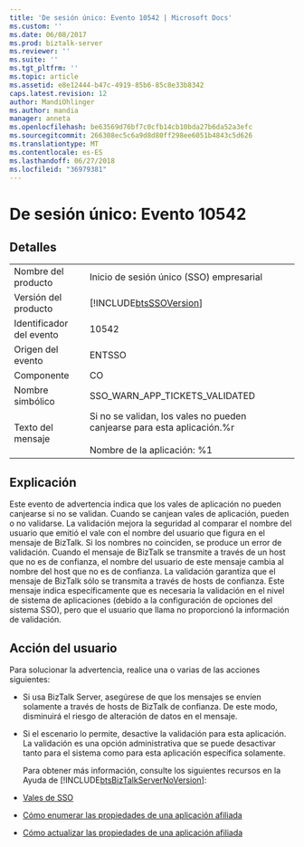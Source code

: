 ```yaml
---
title: 'De sesión único: Evento 10542 | Microsoft Docs'
ms.custom: ''
ms.date: 06/08/2017
ms.prod: biztalk-server
ms.reviewer: ''
ms.suite: ''
ms.tgt_pltfrm: ''
ms.topic: article
ms.assetid: e8e12444-b47c-4919-85b6-85c8e33b8342
caps.latest.revision: 12
author: MandiOhlinger
ms.author: mandia
manager: anneta
ms.openlocfilehash: be63569d76bf7c0cfb14cb10bda27b6da52a3efc
ms.sourcegitcommit: 266308ec5c6a9d8d80ff298ee6051b4843c5d626
ms.translationtype: MT
ms.contentlocale: es-ES
ms.lasthandoff: 06/27/2018
ms.locfileid: "36979381"
---
```

# <a name="single-sign-on-event-10542"></a>De sesión único: Evento 10542
## <a name="details"></a>Detalles  

|                 |                                                                                                             |
|-----------------|-------------------------------------------------------------------------------------------------------------|
|  Nombre del producto   |                                          Inicio de sesión único (SSO) empresarial                                          |
| Versión del producto |                         [!INCLUDE[btsSSOVersion](../includes/btsssoversion-md.md)]                          |
|    Identificador del evento     |                                                    10542                                                    |
|  Origen del evento   |                                                   ENTSSO                                                    |
|    Componente    |                                                     CO                                                      |
|  Nombre simbólico  |                                       SSO_WARN_APP_TICKETS_VALIDATED                                        |
|  Texto del mensaje   | Si no se validan, los vales no pueden canjearse para esta aplicación.%r<br /><br /> Nombre de la aplicación: %1 |

## <a name="explanation"></a>Explicación  
 Este evento de advertencia indica que los vales de aplicación no pueden canjearse si no se validan. Cuando se canjean vales de aplicación, pueden o no validarse. La validación mejora la seguridad al comparar el nombre del usuario que emitió el vale con el nombre del usuario que figura en el mensaje de BizTalk. Si los nombres no coinciden, se produce un error de validación. Cuando el mensaje de BizTalk se transmite a través de un host que no es de confianza, el nombre del usuario de este mensaje cambia al nombre del host que no es de confianza. La validación garantiza que el mensaje de BizTalk sólo se transmita a través de hosts de confianza. Este mensaje indica específicamente que es necesaria la validación en el nivel de sistema de aplicaciones (debido a la configuración de opciones del sistema SSO), pero que el usuario que llama no proporcionó la información de validación.  

## <a name="user-action"></a>Acción del usuario  
 Para solucionar la advertencia, realice una o varias de las acciones siguientes:  

- Si usa BizTalk Server, asegúrese de que los mensajes se envíen solamente a través de hosts de BizTalk de confianza. De este modo, disminuirá el riesgo de alteración de datos en el mensaje.  

- Si el escenario lo permite, desactive la validación para esta aplicación. La validación es una opción administrativa que se puede desactivar tanto para el sistema como para esta aplicación específica solamente.  

  Para obtener más información, consulte los siguientes recursos en la Ayuda de [!INCLUDE[btsBizTalkServerNoVersion](../includes/btsbiztalkservernoversion-md.md)]:  

- [Vales de SSO](../core/sso-tickets.md)  

- [Cómo enumerar las propiedades de una aplicación afiliada](../core/how-to-list-the-properties-of-an-affiliate-application.md)  

- [Cómo actualizar las propiedades de una aplicación afiliada](../core/how-to-update-the-properties-of-an-affiliate-application.md)
